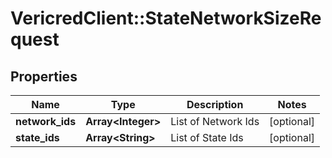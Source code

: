 # VericredClient::StateNetworkSizeRequest

## Properties
Name | Type | Description | Notes
------------ | ------------- | ------------- | -------------
**network_ids** | **Array&lt;Integer&gt;** | List of Network Ids | [optional] 
**state_ids** | **Array&lt;String&gt;** | List of State Ids | [optional] 


